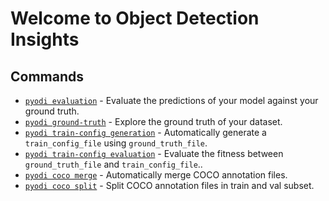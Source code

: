 # Welcome to Object Detection Insights

## Commands

* [`pyodi evaluation`](reference/apps/evaluation.md) - Evaluate the predictions of your model against your ground truth.
* [`pyodi ground-truth`](reference/apps/ground-truth.md) - Explore the ground truth of your dataset.
* [`pyodi train-config generation`](reference/apps/train-config-generation.md) - Automatically generate a `train_config_file` using `ground_truth_file`.
* [`pyodi train-config evaluation`](reference/apps/train-config-evaluation.md) - Evaluate the fitness between `ground_truth_file` and `train_config_file`..
* [`pyodi coco merge`](reference/apps/coco-merge.md) - Automatically merge COCO annotation files.
* [`pyodi coco split`](reference/apps/coco-split.md) - Split COCO annotation files in train and val subset.
